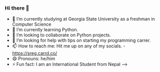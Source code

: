 ### Hi there 👋

- 🔭 I’m currently studying at Georgia State University as a freshman in Computer Science
- 🌱 I’m currently learning Python.
- 👯 I’m looking to collaborate on Python projects.
- 🤔 I’m looking for help with tips on starting my programming carrer.
- 📫 How to reach me: Hit me up on any of my socials. - https://sreg.carrd.co/ 
- 😄 Pronouns: he/him
- ⚡ Fun fact: I am an International Student from Nepal
-->
